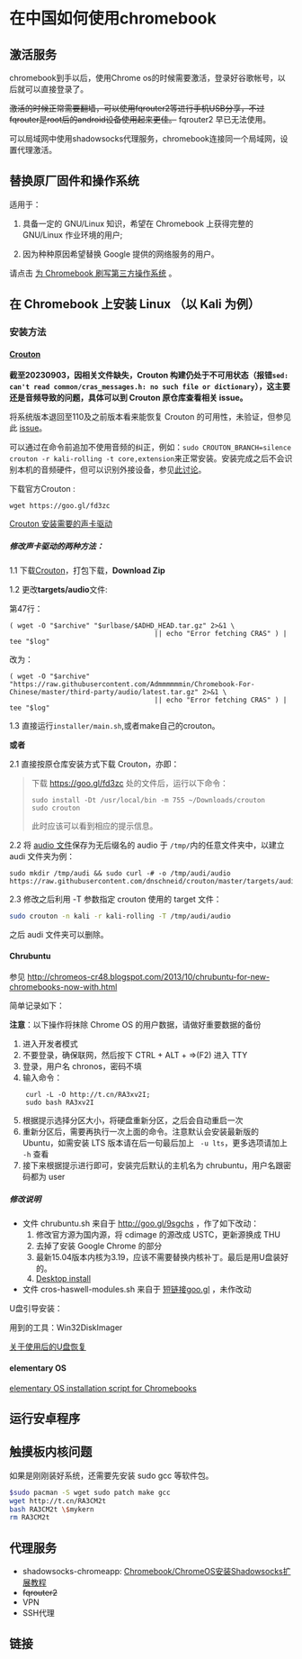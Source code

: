 # 在中国如何使用chromebook
## 激活服务

chromebook到手以后，使用Chrome os的时候需要激活，登录好谷歌帐号，以后就可以直接登录了。

~~激活的时候正常需要翻墙，可以使用fqrouter2等进行手机USB分享，不过fqrouter是root后的android设备使用起来更佳。~~ fqrouter2 早已无法使用。

可以局域网中使用shadowsocks代理服务，chromebook连接同一个局域网，设置代理激活。


## 替换原厂固件和操作系统

适用于：

1. 具备一定的 GNU/Linux 知识，希望在 Chromebook 上获得完整的 GNU/Linux 作业环境的用户;

2. 因为种种原因希望替换 Google 提供的网络服务的用户。

请点击 [为 Chromebook 刷写第三方操作系统](linux-on-seabios-and-coreboot.md) 。

## 在 Chromebook 上安装 Linux （以 Kali 为例）

### 安装方法


#### [Crouton](https://github.com/dnschneid/crouton)

**截至20230903，因相关文件缺失，Crouton 构建仍处于不可用状态（报错```sed: can't read common/cras_messages.h: no such file or dictionary```），这主要还是音频导致的问题，具体可以到 Crouton 原仓库查看相关 issue。**

将系统版本退回至110及之前版本看来能恢复 Crouton 的可用性，未验证，但参见此 [issue](https://github.com/dnschneid/crouton/issues/4945)。

可以通过在命令前追加不使用音频的纠正，例如：```sudo CROUTON_BRANCH=silence crouton -r kali-rolling -t core,extension```来正常安装。安装完成之后不会识别本机的音频硬件，但可以识别外接设备，参见[此讨论](https://github.com/dnschneid/crouton/discussions/4969)。

下载官方Crouton :

```wget https://goo.gl/fd3zc```

[Crouton 安装需要的声卡驱动](https://raw.githubusercontent.com/Admmmmmmin/Chromebook-For-Chinese/master/third-party/audio/latest.tar.gz)

##### 修改声卡驱动的两种方法：

1.1 下载[Crouton](https://github.com/dnschneid/crouton)，打包下载，**Download Zip**

1.2 更改**targets/audio**文件:

第47行：

```
( wget -O "$archive" "$urlbase/$ADHD_HEAD.tar.gz" 2>&1 \
                                    || echo "Error fetching CRAS" ) | tee "$log"
```

改为：

```
( wget -O "$archive" "https://raw.githubusercontent.com/Admmmmmmin/Chromebook-For-Chinese/master/third-party/audio/latest.tar.gz" 2>&1 \
                                    || echo "Error fetching CRAS" ) | tee "$log"
```

1.3 直接运行```installer/main.sh```,或者make自己的crouton。

**或者**

2.1 直接按原仓库安装方式下载 Crouton，亦即：
  > 下载 https://goo.gl/fd3zc 处的文件后，运行以下命令：
  > ```
  > sudo install -Dt /usr/local/bin -m 755 ~/Downloads/crouton
  > sudo crouton
  > ```
  > 此时应该可以看到相应的提示信息。

2.2 将 [audio 文件](https://github.com/dnschneid/crouton/raw/master/targets/audio)保存为无后缀名的 audio 于 ```/tmp/```内的任意文件夹中，以建立 audi 文件夹为例：
```
sudo mkdir /tmp/audi && sudo curl -# -o /tmp/audi/audio https://raw.githubusercontent.com/dnschneid/crouton/master/targets/audio
```

2.3 修改之后利用 -T 参数指定 crouton 使用的 target 文件：
```bash
sudo crouton -n kali -r kali-rolling -T /tmp/audi/audio
```
之后 audi 文件夹可以删除。

#### Chrubuntu

参见 http://chromeos-cr48.blogspot.com/2013/10/chrubuntu-for-new-chromebooks-now-with.html

简单记录如下：

**注意**：以下操作将抹除 Chrome OS 的用户数据，请做好重要数据的备份

1. 进入开发者模式
2. 不要登录，确保联网，然后按下 CTRL + ALT + =>(F2) 进入 TTY
3. 登录，用户名 chronos，密码不填
4. 输入命令：

```
	curl -L -O http://t.cn/RA3xv2I; 
	sudo bash RA3xv2I
```

5. 根据提示选择分区大小，将硬盘重新分区，之后会自动重启一次
6. 重新分区后，需要再执行一次上面的命令。注意默认会安装最新版的 Ubuntu，如需安装 LTS 版本请在后一句最后加上 ` -u lts`，更多选项请加上 ` -h` 查看
7. 接下来根据提示进行即可，安装完后默认的主机名为 chrubuntu，用户名跟密码都为 user

##### 修改说明

- 文件 chrubuntu.sh 来自于 http://goo.gl/9sgchs ，作了如下改动：
  1. 修改官方源为国内源，将 cdimage 的源改成 USTC，更新源换成 THU
  2. 去掉了安装 Google Chrome 的部分
  3. 最新15.04版本内核为3.19，应该不需要替换内核补丁。最后是用U盘装好的。
  4. [Desktop install](https://github.com/karlssonjohan/ubuntu-on-chromebook)
- 文件 cros-haswell-modules.sh 来自于 [短链接goo.gl](http://goo.gl/kz917j) ，未作改动

U盘引导安装：

用到的工具：Win32DiskImager

[关于使用后的U盘恢复](http://blog.csdn.net/u011538446/article/details/11590825)

#### elementary OS

[elementary OS installation script for Chromebooks](https://github.com/Setsuna666/elementaryos-chromebook)

## 运行安卓程序

## 触摸板内核问题
如果是刚刚装好系统，还需要先安装 sudo gcc 等软件包。

```bash
$sudo pacman -S wget sudo patch make gcc
wget http://t.cn/RA3CM2t
bash RA3CM2t \$mykern
rm RA3CM2t
```

## 代理服务

+ shadowsocks-chromeapp: [Chromebook/ChromeOS安装Shadowsocks扩展教程](https://www.dogfight360.com/blog/?p=250)
+ ~~fqrouter2~~
+ VPN
+ SSH代理

## 链接
